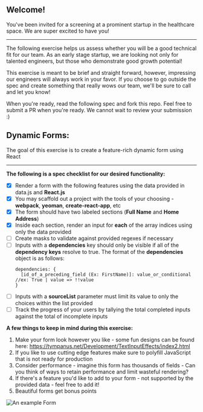 ## Welcome!
You've been invited for a screening at a prominent startup in the healthcare space. We are super excited to have you!
___

The following exercise helps us assess whether you will be a good technical fit for our team. As an early stage startup, we are looking not only for talented engineers, but those who demonstrate good growth potential!

This exercise is meant to be brief and straight forward, however, impressing our engineers will always work in your favor. If you choose to go outside the spec and create something that really wows our team, we'll be sure to call and let you know!

When you're ready, read the following spec and fork this repo. Feel free to submit a PR when you're ready. We cannot wait to review your submission :)


## Dynamic Forms:
The goal of this exercise is to create a feature-rich dynamic form using React
___

**The following is a spec checklist for our desired functionality:**

- [X] Render a form with the following features using the data  provided in data.js and **React.js**
- [X] You may scaffold out a project with the tools of your choosing -  **webpack**, **yeoman**, **create-react-app**, etc
- [X] The form should have two labeled sections (**Full Name** and **Home Address**)
- [X] Inside each section, render an input for **each** of the array indices using only the data provided
- [ ] Create masks to validate against provided regexes if necessary
- [ ] Inputs with a **dependencies** key should only be visible if all of the **dependency keys** resolve to true. The format of the **dependencies** object is as follows:
    ```
    dependencies: {
      [id_of_a_preceding_field (Ex: FirstName)]: value_or_conditional //ex: True | value => !!value
    }
- [ ] Inputs with a **sourceList** parameter must limit its value to only the choices within the list provided
- [ ] Track the progress of your users by tallying the total completed inputs against the total of incomplete inputs

**A few things to keep in mind during this exercise:**
1. Make your form look however you like - some fun designs can be found here: https://tympanus.net/Development/TextInputEffects/index2.html
2. If you like to use cutting edge features make sure to polyfill JavaScript that is not ready for production
3. Consider performance - imagine this form has thousands of fields - Can you think of ways to retain performance and limit wasteful rendering?
4. If there's a feature you'd like to add to your form - not supported by the provided data - feel free to add it!
5. Beautiful forms get bonus points

![An example Form](./exampleForm.png)

